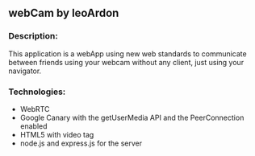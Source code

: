<h2>webCam by leoArdon</h2>

<h3>Description:</h3>
This application is a webApp using new web standards to communicate between friends using your webcam without any client, just using your navigator.

<h3>Technologies:</h3>
<ul>
<li>WebRTC</li>
<li>Google Canary with the getUserMedia API and the PeerConnection enabled</li>
<li>HTML5 with video tag</li>
<li>node.js and express.js for the server</li>
<ul>
